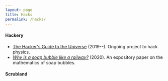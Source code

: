 ```yaml
---
layout: page
title: Hacks
permalink: /hacks/
---
```


#### Hackery

- [The Hacker's Guide to the Universe](/hacker) (2019--). Ongoing project
  to hack physics.
- [*Why is a soap bubble like a railway?*](https://arxiv.org/abs/2008.09611)
  (2020). An expository paper on the mathematics of soap bubbles.

#### Scrubland
